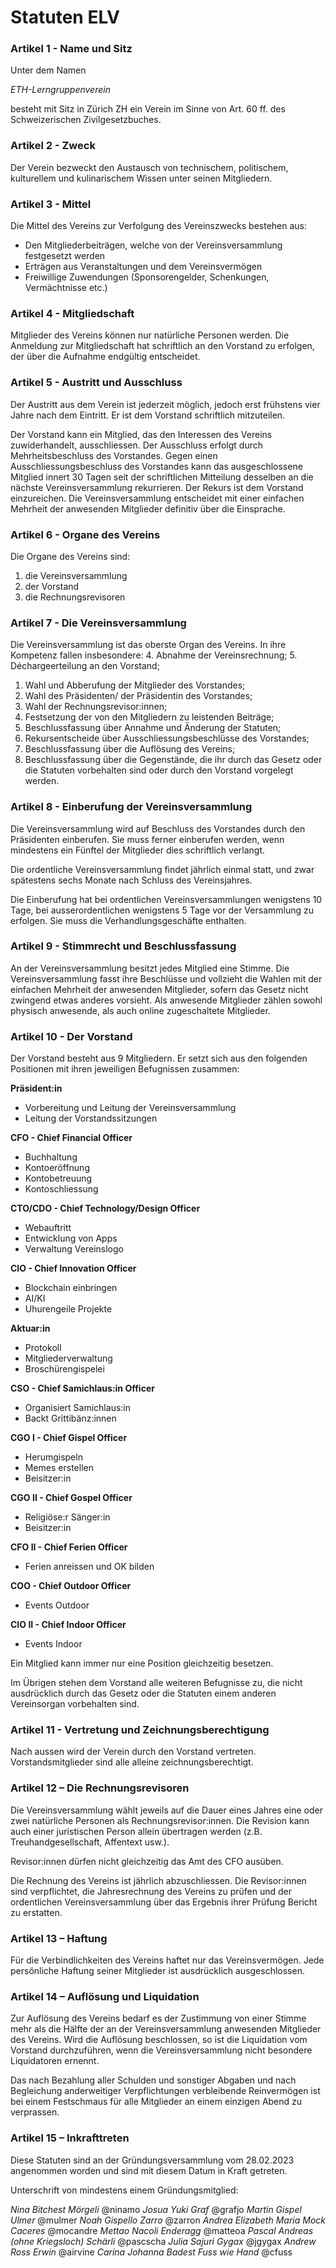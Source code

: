 # Statuten ELV
### Artikel 1 - Name und Sitz
Unter dem Namen

*ETH-Lerngruppenverein* 

besteht mit Sitz in Zürich ZH ein Verein im Sinne von Art. 60 ff. des Schweizerischen Zivilgesetzbuches.

### Artikel 2 - Zweck
Der Verein bezweckt den Austausch von technischem, politischem, kulturellem und kulinarischem Wissen unter seinen Mitgliedern. 

### Artikel 3 - Mittel
Die Mittel des Vereins zur Verfolgung des Vereinszwecks bestehen aus:
- Den Mitgliederbeiträgen, welche von der Vereinsversammlung festgesetzt werden
- Erträgen aus Veranstaltungen und dem Vereinsvermögen
- Freiwillige Zuwendungen (Sponsorengelder, Schenkungen, Vermächtnisse etc.)

### Artikel 4 - Mitgliedschaft
Mitglieder des Vereins können nur natürliche Personen werden. Die Anmeldung zur Mitgliedschaft hat schriftlich an den Vorstand zu erfolgen, der über die Aufnahme endgültig entscheidet.

### Artikel 5 - Austritt und Ausschluss
Der Austritt aus dem Verein ist jederzeit möglich, jedoch erst frühstens vier Jahre nach dem Eintritt. Er ist dem Vorstand schriftlich mitzuteilen.

Der Vorstand kann ein Mitglied, das den Interessen des Vereins zuwiderhandelt, ausschliessen. Der Ausschluss erfolgt durch Mehrheitsbeschluss des Vorstandes. Gegen einen Ausschliessungsbeschluss des Vorstandes kann das ausgeschlossene Mitglied innert 30 Tagen seit der schriftlichen Mitteilung desselben an die nächste Vereinsversammlung rekurrieren. Der Rekurs ist dem Vorstand einzureichen. Die Vereinsversammlung entscheidet mit einer einfachen Mehrheit der anwesenden Mitglieder definitiv über die Einsprache.

### Artikel 6 - Organe des Vereins
Die Organe des Vereins sind:
1. die Vereinsversammlung 
2. der Vorstand 
3. die Rechnungsrevisoren

### Artikel 7 - Die Vereinsversammlung
Die Vereinsversammlung ist das oberste Organ des Vereins. In ihre Kompetenz fallen insbesondere: 
4. Abnahme der Vereinsrechnung; 
5. Déchargeerteilung an den Vorstand; 
1. Wahl und Abberufung der Mitglieder des Vorstandes; 
2. Wahl des Präsidenten/ der Präsidentin des Vorstandes; 
3. Wahl der Rechnungsrevisor:innen; 
7. Festsetzung der von den Mitgliedern zu leistenden Beiträge; 
8. Beschlussfassung über Annahme und Änderung der Statuten; 
9. Rekursentscheide über Ausschliessungsbeschlüsse des Vorstandes;
10. Beschlussfassung über die Auflösung des Vereins; 
11. Beschlussfassung über die Gegenstände, die ihr durch das Gesetz oder die Statuten vorbehalten sind oder durch den Vorstand vorgelegt werden.

### Artikel 8 - Einberufung der Vereinsversammlung
Die Vereinsversammlung wird auf Beschluss des Vorstandes durch den Präsidenten einberufen. Sie muss ferner einberufen werden, wenn mindestens ein Fünftel der Mitglieder dies schriftlich verlangt.

Die ordentliche Vereinsversammlung findet jährlich einmal statt, und zwar spätestens sechs Monate nach Schluss des Vereinsjahres.

Die Einberufung hat bei ordentlichen Vereinsversammlungen wenigstens 10 Tage, bei ausserordentlichen wenigstens 5 Tage vor der Versammlung zu erfolgen. Sie muss die Verhandlungsgeschäfte enthalten.

### Artikel 9 - Stimmrecht und Beschlussfassung
An der Vereinsversammlung besitzt jedes Mitglied eine Stimme. Die Vereinsversammlung fasst ihre Beschlüsse und vollzieht die Wahlen mit der einfachen Mehrheit der anwesenden Mitglieder, sofern das Gesetz nicht zwingend etwas anderes vorsieht. Als anwesende Mitglieder zählen sowohl physisch anwesende, als auch online zugeschaltete Mitglieder.

### Artikel 10 - Der Vorstand
Der Vorstand besteht aus 9 Mitgliedern. Er setzt sich aus den folgenden Positionen mit ihren jeweiligen Befugnissen zusammen:

**Präsident:in**
- Vorbereitung und Leitung der Vereinsversammlung
- Leitung der Vorstandssitzungen

**CFO - Chief Financial Officer**
- Buchhaltung
- Kontoeröffnung
- Kontobetreuung
- Kontoschliessung

**CTO/CDO - Chief Technology/Design Officer**
- Webauftritt
- Entwicklung von Apps
- Verwaltung Vereinslogo

**CIO - Chief Innovation Officer**
- Blockchain einbringen
- AI/KI
- Uhurengeile Projekte

**Aktuar:in**
- Protokoll
- Mitgliederverwaltung
- Broschürengispelei

**CSO - Chief Samichlaus:in Officer**
- Organisiert Samichlaus:in
- Backt Grittibänz:innen

**CGO I - Chief Gispel Officer**
- Herumgispeln
- Memes erstellen
- Beisitzer:in

**CGO II - Chief Gospel Officer**
- Religiöse:r Sänger:in
- Beisitzer:in

**CFO II - Chief Ferien Officer**
- Ferien anreissen und OK bilden

**COO - Chief Outdoor Officer**
- Events Outdoor

**CIO II - Chief Indoor Officer**
- Events Indoor

Ein Mitglied kann immer nur eine Position gleichzeitig besetzen.

Im Übrigen stehen dem Vorstand alle weiteren Befugnisse zu, die nicht ausdrücklich durch das Gesetz oder die Statuten einem anderen Vereinsorgan vorbehalten sind.

### Artikel 11 - Vertretung und Zeichnungsberechtigung
Nach aussen wird der Verein durch den Vorstand vertreten. Vorstandsmitglieder sind alle alleine zeichnungsberechtigt.

### Artikel 12 – Die Rechnungsrevisoren
Die Vereinsversammlung wählt jeweils auf die Dauer eines Jahres eine oder zwei natürliche Personen als Rechnungsrevisor:innen. Die Revision kann auch einer juristischen Person allein übertragen werden (z.B. Treuhandgesellschaft, Affentext usw.).

Revisor:innen dürfen nicht gleichzeitig das Amt des CFO ausüben.

Die Rechnung des Vereins ist jährlich abzuschliessen. Die Revisor:innen sind verpflichtet, die Jahresrechnung des Vereins zu prüfen und der ordentlichen Vereinsversammlung über das Ergebnis ihrer Prüfung Bericht zu erstatten.

### Artikel 13 – Haftung
Für die Verbindlichkeiten des Vereins haftet nur das Vereinsvermögen. Jede persönliche Haftung seiner Mitglieder ist ausdrücklich ausgeschlossen.

### Artikel 14 – Auflösung und Liquidation
Zur Auflösung des Vereins bedarf es der Zustimmung von einer Stimme mehr als die Hälfte der an der Vereinsversammlung anwesenden Mitglieder des Vereins. Wird die Auflösung beschlossen, so ist die Liquidation vom Vorstand durchzuführen, wenn die Vereinsversammlung nicht besondere Liquidatoren ernennt.

Das nach Bezahlung aller Schulden und sonstiger Abgaben und nach Begleichung anderweitiger Verpflichtungen verbleibende Reinvermögen ist bei einem Festschmaus für alle Mitglieder an einem einzigen Abend zu verprassen.

### Artikel 15 – Inkrafttreten
Diese Statuten sind an der Gründungsversammlung vom 28.02.2023 angenommen worden und sind mit diesem Datum in Kraft getreten.

Unterschrift von mindestens einem Gründungsmitglied:

*Nina Bitchest Mörgeli* @ninamo
*Josua Yuki Graf* @grafjo
*Martin Gispel Ulmer* @mulmer
*Noah Gispello Zarro* @zarron
*Andrea Elizabeth Maria Mock Caceres* @mocandre
*Mettao Nacoli Enderagg* @matteoa
*Pascal Andreas (ohne Kriegsloch) Schärli* @pascscha
*Julia Sajuri Gygax* @jgygax
*Andrew Ross Erwin* @airvine
*Carina Johanna Badest Fuss wie Hand* @cfuss
